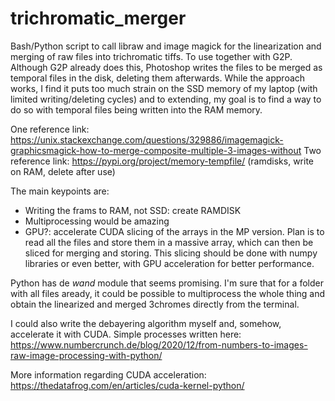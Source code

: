# trichromatic_merger
Bash/Python script to call libraw and image magick for the linearization and merging of raw files into trichromatic tiffs. To use together with G2P. Although G2P already does this, Photoshop writes the files to be merged as temporal files in the disk, deleting them afterwards. While the approach works, I find it puts too much strain on the SSD memory of my laptop (with limited writing/deleting cycles) and to extending, my goal is to find a way to do so with temporal files being written into the RAM memory. 

One reference link: https://unix.stackexchange.com/questions/329886/imagemagick-graphicsmagick-how-to-merge-composite-multiple-3-images-without
Two reference link: https://pypi.org/project/memory-tempfile/ (ramdisks, write on RAM, delete after use)

The main keypoints are:
- Writing the frams to RAM, not SSD: create RAMDISK
- Multiprocessing would be amazing
- GPU?: accelerate CUDA slicing of the arrays in the MP version. Plan is to read all the files and store them in a massive array, which can then be sliced for merging and storing. This slicing should be done with numpy libraries or even better, with GPU acceleration for better performance.

Python has de *wand* module that seems promising. I'm sure that for a folder with all files aready, it could be possible to multiprocess the whole thing and obtain the linearized and merged 3chromes directly from the terminal. 

I could also write the debayering algorithm myself and, somehow, accelerate it with CUDA.
Simple processes written here:
https://www.numbercrunch.de/blog/2020/12/from-numbers-to-images-raw-image-processing-with-python/

More information regarding CUDA acceleration:
https://thedatafrog.com/en/articles/cuda-kernel-python/
